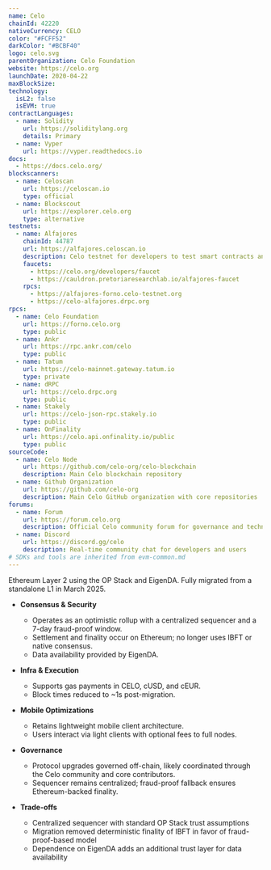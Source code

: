 ```yaml
---
name: Celo
chainId: 42220
nativeCurrency: CELO
color: "#FCFF52"
darkColor: "#BCBF40"
logo: celo.svg
parentOrganization: Celo Foundation
website: https://celo.org
launchDate: 2020-04-22
maxBlockSize: 
technology:
  isL2: false
  isEVM: true
contractLanguages:
  - name: Solidity
    url: https://soliditylang.org
    details: Primary
  - name: Vyper
    url: https://vyper.readthedocs.io
docs:
  - https://docs.celo.org/
blockscanners:
  - name: Celoscan
    url: https://celoscan.io
    type: official
  - name: Blockscout
    url: https://explorer.celo.org
    type: alternative
testnets:
  - name: Alfajores
    chainId: 44787
    url: https://alfajores.celoscan.io
    description: Celo testnet for developers to test smart contracts and dApps before mainnet deployment.
    faucets:
      - https://celo.org/developers/faucet
      - https://cauldron.pretoriaresearchlab.io/alfajores-faucet
    rpcs:
      - https://alfajores-forno.celo-testnet.org
      - https://celo-alfajores.drpc.org
rpcs:
  - name: Celo Foundation
    url: https://forno.celo.org
    type: public
  - name: Ankr
    url: https://rpc.ankr.com/celo
    type: public
  - name: Tatum
    url: https://celo-mainnet.gateway.tatum.io
    type: private
  - name: dRPC
    url: https://celo.drpc.org
    type: public
  - name: Stakely
    url: https://celo-json-rpc.stakely.io
    type: public
  - name: OnFinality
    url: https://celo.api.onfinality.io/public
    type: public
sourceCode:
  - name: Celo Node
    url: https://github.com/celo-org/celo-blockchain
    description: Main Celo blockchain repository
  - name: Github Organization
    url: https://github.com/celo-org
    description: Main Celo GitHub organization with core repositories
forums:
  - name: Forum
    url: https://forum.celo.org
    description: Official Celo community forum for governance and technical discussions
  - name: Discord
    url: https://discord.gg/celo
    description: Real-time community chat for developers and users
# SDKs and tools are inherited from evm-common.md
---
```


Ethereum Layer 2 using the OP Stack and EigenDA. Fully migrated from a standalone L1 in March 2025.

- **Consensus & Security**  
  - Operates as an optimistic rollup with a centralized sequencer and a 7-day fraud-proof window.  
  - Settlement and finality occur on Ethereum; no longer uses IBFT or native consensus.  
  - Data availability provided by EigenDA.  

- **Infra & Execution**  
  - Supports gas payments in CELO, cUSD, and cEUR.  
  - Block times reduced to ~1s post-migration.  

- **Mobile Optimizations**  
  - Retains lightweight mobile client architecture.  
  - Users interact via light clients with optional fees to full nodes.  

- **Governance**  
  - Protocol upgrades governed off-chain, likely coordinated through the Celo community and core contributors.  
  - Sequencer remains centralized; fraud-proof fallback ensures Ethereum-backed finality.  

- **Trade-offs**  
  - Centralized sequencer with standard OP Stack trust assumptions  
  - Migration removed deterministic finality of IBFT in favor of fraud-proof-based model  
  - Dependence on EigenDA adds an additional trust layer for data availability  